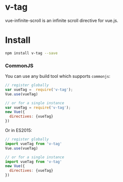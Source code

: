 # v-tag

vue-infinite-scroll is an infinite scroll directive for vue.js.

# Install

```Bash
npm install v-tag --save
```

### CommonJS

You can use any build tool which supports `commonjs`:

```JavaScript
// register globally
var vueTag =  require('v-tag');
Vue.use(vueTag)

// or for a single instance
var vueTag = require('v-tag');
new Vue({
  directives: {vueTag}
})

```

Or in ES2015:

```JavaScript
// register globally
import vueTag from 'v-tag'
Vue.use(vueTag)

// or for a single instance
import vueTag from 'v-tag'
new Vue({
  directives: {vueTag}
})

```